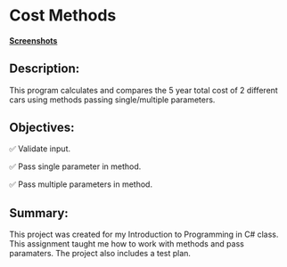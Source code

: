 # Cost Methods

#### [Screenshots](https://photos.app.goo.gl/daN3zHVHaHKHcH6Y8)

## Description:
This program calculates and compares the 5 year total cost of 2 different cars using methods passing single/multiple parameters.

## Objectives:
:white_check_mark: Validate input.

:white_check_mark: Pass single parameter in method.

:white_check_mark: Pass multiple parameters in method.

## Summary:
This project was created for my Introduction to Programming in C# class. This assignment taught me how to work with methods and pass paramaters. The project also includes a test plan.
